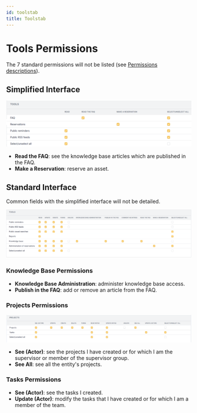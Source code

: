 ```yaml
---
id: toolstab
title: Toolstab
---
```


# Tools Permissions

The 7 standard permissions will not be listed (see
[Permissions descriptions](../../../modules/administration/profiles)).

## Simplified Interface

![Tools permissions (simplified interface)](../../../assets/modules/administration/images/toolsPO.png)

- **Read the FAQ**: see the knowledge base articles which are published
  in the FAQ.
- **Make a Reservation**: reserve an asset.

## Standard Interface

Common fields with the simplified interface will not be detailed.

![Tools permissions](../../../assets/modules/administration/images/tools_standard.png)

### Knowledge Base Permissions

- **Knowledge Base Administration**: administer knowledge base access.
- **Publish in the FAQ**: add or remove an article from the FAQ.

### Projects Permissions

![Projects permissions](../../../assets/modules/administration/images/projects.png)

- **See (Actor)**: see the projects I have created or for which I am the
  supervisor or member of the supervisor group.
- **See All**: see all the entity's projects.

### Tasks Permissions

- **See (Actor)**: see the tasks I created.
- **Update (Actor)**: modify the tasks that I have created or for which
  I am a member of the team.
